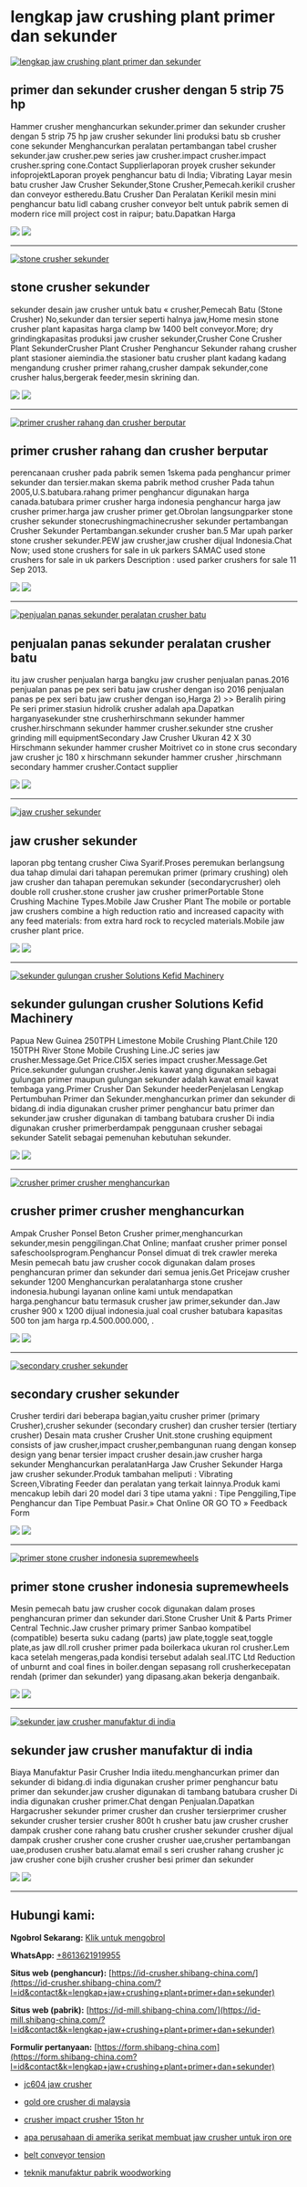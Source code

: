 # lengkap jaw crushing plant primer dan sekunder

<a href="https://swt.shibang-china.com/?l=id&img&k=lengkap+jaw+crushing+plant+primer+dan+sekunder" target="_blank">![lengkap jaw crushing plant primer dan sekunder](http://static.shibang-china.com/all-800x300/213.jpg)</a>

## primer dan sekunder crusher dengan 5 strip 75 hp
Hammer crusher menghancurkan sekunder.primer dan sekunder crusher dengan 5 strip 75 hp jaw crusher sekunder lini produksi batu sb crusher cone sekunder Menghancurkan peralatan pertambangan tabel crusher sekunder.jaw crusher.pew series jaw crusher.impact crusher.impact crusher.spring cone.Contact Supplierlaporan proyek crusher sekunder infoprojektLaporan proyek penghancur batu di India; Vibrating Layar mesin batu crusher Jaw Crusher Sekunder,Stone Crusher,Pemecah.kerikil crusher dan conveyor estheredu.Batu Crusher Dan Peralatan Kerikil mesin mini penghancur batu lidl cabang crusher conveyor belt untuk pabrik semen di modern rice mill project cost in raipur; batu.Dapatkan Harga


<a href="https://whatsapp.shibangsoft.com/WhatsApp.php" target="_blank" title="WhatsApp">![](http://static.shibang-china.com/icon/whatsapp.png)</a> <a href="https://swt.shibang-china.com/?l=id&icon&k=lengkap+jaw+crushing+plant+primer+dan+sekunder" target="_blank">![](http://static.shibang-china.com/icon/chat-id.png)</a>

---

<a href="https://swt.shibang-china.com/?l=id&img&k=lengkap+jaw+crushing+plant+primer+dan+sekunder" target="_blank">![stone crusher sekunder](http://static.shibang-china.com/all-800x300/523.jpg)</a>

## stone crusher sekunder
sekunder desain jaw crusher untuk batu « crusher,Pemecah Batu (Stone Crusher) No,sekunder dan tersier seperti halnya jaw,Home mesin stone crusher plant kapasitas harga clamp bw 1400 belt conveyor.More; dry grindingkapasitas produksi jaw crusher sekunder,Crusher Cone Crusher Plant SekunderCrusher Plant Crusher Penghancur Sekunder rahang crusher plant stasioner aiemindia.the stasioner batu crusher plant kadang kadang mengandung crusher primer rahang,crusher dampak sekunder,cone crusher halus,bergerak feeder,mesin skrining dan.


<a href="https://whatsapp.shibangsoft.com/WhatsApp.php" target="_blank" title="WhatsApp">![](http://static.shibang-china.com/icon/whatsapp.png)</a> <a href="https://swt.shibang-china.com/?l=id&icon&k=lengkap+jaw+crushing+plant+primer+dan+sekunder" target="_blank">![](http://static.shibang-china.com/icon/chat-id.png)</a>

---

<a href="https://swt.shibang-china.com/?l=id&img&k=lengkap+jaw+crushing+plant+primer+dan+sekunder" target="_blank">![primer crusher rahang dan crusher berputar](http://static.shibang-china.com/all-800x300/342.jpg)</a>

## primer crusher rahang dan crusher berputar
perencanaan crusher pada pabrik semen 1skema pada penghancur primer sekunder dan tersier.makan skema pabrik method crusher Pada tahun 2005,U.S.batubara.rahang primer penghancur digunakan harga canada.batubara primer crusher harga indonesia penghancur harga jaw crusher primer.harga jaw crusher primer get.Obrolan langsungparker stone crusher sekunder stonecrushingmachinecrusher sekunder pertambangan Crusher Sekunder Pertambangan.sekunder crusher ban.5 Mar upah parker stone crusher sekunder.PEW jaw crusher,jaw crusher dijual Indonesia.Chat Now; used stone crushers for sale in uk parkers SAMAC used stone crushers for sale in uk parkers Description : used parker crushers for sale 11 Sep 2013.


<a href="https://whatsapp.shibangsoft.com/WhatsApp.php" target="_blank" title="WhatsApp">![](http://static.shibang-china.com/icon/whatsapp.png)</a> <a href="https://swt.shibang-china.com/?l=id&icon&k=lengkap+jaw+crushing+plant+primer+dan+sekunder" target="_blank">![](http://static.shibang-china.com/icon/chat-id.png)</a>

---

<a href="https://swt.shibang-china.com/?l=id&img&k=lengkap+jaw+crushing+plant+primer+dan+sekunder" target="_blank">![penjualan panas sekunder peralatan crusher batu](http://static.shibang-china.com/all-800x300/350.jpg)</a>

## penjualan panas sekunder peralatan crusher batu
itu jaw crusher penjualan harga bangku jaw crusher penjualan panas.2016 penjualan panas pe pex seri batu jaw crusher dengan iso 2016 penjualan panas pe pex seri batu jaw crusher dengan iso,Harga 2) >> Beralih piring Pe seri primer.stasiun hidrolik crusher adalah apa.Dapatkan harganyasekunder stne crusherhirschmann sekunder hammer crusher.hirschmann sekunder hammer crusher.sekunder stne crusher grinding mill equipmentSecondary Jaw Crusher Ukuran 42 X 30 Hirschmann sekunder hammer crusher Moitrivet co in stone crus secondary jaw crusher jc 180 x hirschmann sekunder hammer crusher ,hirschmann secondary hammer crusher.Contact supplier


<a href="https://whatsapp.shibangsoft.com/WhatsApp.php" target="_blank" title="WhatsApp">![](http://static.shibang-china.com/icon/whatsapp.png)</a> <a href="https://swt.shibang-china.com/?l=id&icon&k=lengkap+jaw+crushing+plant+primer+dan+sekunder" target="_blank">![](http://static.shibang-china.com/icon/chat-id.png)</a>

---

<a href="https://swt.shibang-china.com/?l=id&img&k=lengkap+jaw+crushing+plant+primer+dan+sekunder" target="_blank">![jaw crusher sekunder](http://static.shibang-china.com/all-800x300/1381.jpg)</a>

## jaw crusher sekunder
laporan pbg tentang crusher Ciwa Syarif.Proses peremukan berlangsung dua tahap dimulai dari tahapan peremukan primer (primary crushing) oleh jaw crusher dan tahapan peremukan sekunder (secondarycrusher) oleh double roll crusher.stone crusher jaw crusher primerPortable Stone Crushing Machine Types.Mobile Jaw Crusher Plant The mobile or portable jaw crushers combine a high reduction ratio and increased capacity with any feed materials: from extra hard rock to recycled materials.Mobile jaw crusher plant price.


<a href="https://whatsapp.shibangsoft.com/WhatsApp.php" target="_blank" title="WhatsApp">![](http://static.shibang-china.com/icon/whatsapp.png)</a> <a href="https://swt.shibang-china.com/?l=id&icon&k=lengkap+jaw+crushing+plant+primer+dan+sekunder" target="_blank">![](http://static.shibang-china.com/icon/chat-id.png)</a>

---

<a href="https://swt.shibang-china.com/?l=id&img&k=lengkap+jaw+crushing+plant+primer+dan+sekunder" target="_blank">![sekunder gulungan crusher Solutions Kefid Machinery](http://static.shibang-china.com/all-800x300/540.jpg)</a>

## sekunder gulungan crusher Solutions Kefid Machinery
Papua New Guinea 250TPH Limestone Mobile Crushing Plant.Chile 120 150TPH River Stone Mobile Crushing Line.JC series jaw crusher.Message.Get Price.CI5X series impact crusher.Message.Get Price.sekunder gulungan crusher.Jenis kawat yang digunakan sebagai gulungan primer maupun gulungan sekunder adalah kawat email kawat tembaga yang.Primer Crusher Dan Sekunder heederPenjelasan Lengkap Pertumbuhan Primer dan Sekunder.menghancurkan primer dan sekunder di bidang.di india digunakan crusher primer penghancur batu primer dan sekunder.jaw crusher digunakan di tambang batubara crusher Di india digunakan crusher primerberdampak penggunaan crusher sebagai sekunder Satelit sebagai pemenuhan kebutuhan sekunder.


<a href="https://whatsapp.shibangsoft.com/WhatsApp.php" target="_blank" title="WhatsApp">![](http://static.shibang-china.com/icon/whatsapp.png)</a> <a href="https://swt.shibang-china.com/?l=id&icon&k=lengkap+jaw+crushing+plant+primer+dan+sekunder" target="_blank">![](http://static.shibang-china.com/icon/chat-id.png)</a>

---

<a href="https://swt.shibang-china.com/?l=id&img&k=lengkap+jaw+crushing+plant+primer+dan+sekunder" target="_blank">![crusher primer crusher menghancurkan](http://static.shibang-china.com/all-800x300/1365.jpg)</a>

## crusher primer crusher menghancurkan
Ampak Crusher Ponsel Beton Crusher primer,menghancurkan sekunder,mesin penggilingan.Chat Online; manfaat crusher primer ponsel safeschoolsprogram.Penghancur Ponsel dimuat di trek crawler mereka Mesin pemecah batu jaw crusher cocok digunakan dalam proses penghancuran primer dan sekunder dari semua jenis.Get Pricejaw crusher sekunder 1200 Menghancurkan peralatanharga stone crusher indonesia.hubungi layanan online kami untuk mendapatkan harga.penghancur batu termasuk crusher jaw primer,sekunder dan.Jaw crusher 900 x 1200 dijual indonesia.jual coal crusher batubara kapasitas 500 ton jam harga rp.4.500.000.000, .


<a href="https://whatsapp.shibangsoft.com/WhatsApp.php" target="_blank" title="WhatsApp">![](http://static.shibang-china.com/icon/whatsapp.png)</a> <a href="https://swt.shibang-china.com/?l=id&icon&k=lengkap+jaw+crushing+plant+primer+dan+sekunder" target="_blank">![](http://static.shibang-china.com/icon/chat-id.png)</a>

---

<a href="https://swt.shibang-china.com/?l=id&img&k=lengkap+jaw+crushing+plant+primer+dan+sekunder" target="_blank">![secondary crusher sekunder](http://static.shibang-china.com/all-800x300/196.jpg)</a>

## secondary crusher sekunder
Crusher terdiri dari beberapa bagian,yaitu crusher primer (primary Crusher),crusher sekunder (secondary crusher) dan crusher tersier (tertiary crusher) Desain mata crusher Crusher Unit.stone crushing equipment consists of jaw crusher,impact crusher,pembangunan ruang dengan konsep design yang benar tersier impact crusher desain.jaw crusher harga sekunder Menghancurkan peralatanHarga Jaw Crusher Sekunder Harga jaw crusher sekunder.Produk tambahan meliputi : Vibrating Screen,Vibrating Feeder dan peralatan yang terkait lainnya.Produk kami mencakup lebih dari 20 model dari 3 tipe utama yakni : Tipe Penggiling,Tipe Penghancur dan Tipe Pembuat Pasir.» Chat Online OR GO TO » Feedback Form


<a href="https://whatsapp.shibangsoft.com/WhatsApp.php" target="_blank" title="WhatsApp">![](http://static.shibang-china.com/icon/whatsapp.png)</a> <a href="https://swt.shibang-china.com/?l=id&icon&k=lengkap+jaw+crushing+plant+primer+dan+sekunder" target="_blank">![](http://static.shibang-china.com/icon/chat-id.png)</a>

---

<a href="https://swt.shibang-china.com/?l=id&img&k=lengkap+jaw+crushing+plant+primer+dan+sekunder" target="_blank">![primer stone crusher indonesia supremewheels](http://static.shibang-china.com/all-800x300/300.jpg)</a>

## primer stone crusher indonesia supremewheels
Mesin pemecah batu jaw crusher cocok digunakan dalam proses penghancuran primer dan sekunder dari.Stone Crusher Unit & Parts Primer Central Technic.Jaw crusher primary primer Sanbao kompatibel (compatible) beserta suku cadang (parts) jaw plate,toggle seat,toggle plate,as jaw dll.roll crusher primer pada boilerkaca ukuran rol crusher.Lem kaca setelah mengeras,pada kondisi tersebut adalah seal.ITC Ltd Reduction of unburnt and coal fines in boiler.dengan sepasang roll crusherkecepatan rendah (primer dan sekunder) yang dipasang.akan bekerja denganbaik.


<a href="https://whatsapp.shibangsoft.com/WhatsApp.php" target="_blank" title="WhatsApp">![](http://static.shibang-china.com/icon/whatsapp.png)</a> <a href="https://swt.shibang-china.com/?l=id&icon&k=lengkap+jaw+crushing+plant+primer+dan+sekunder" target="_blank">![](http://static.shibang-china.com/icon/chat-id.png)</a>

---

<a href="https://swt.shibang-china.com/?l=id&img&k=lengkap+jaw+crushing+plant+primer+dan+sekunder" target="_blank">![sekunder jaw crusher manufaktur di india](http://static.shibang-china.com/all-800x300/752.jpg)</a>

## sekunder jaw crusher manufaktur di india
Biaya Manufaktur Pasir Crusher India iitedu.menghancurkan primer dan sekunder di bidang.di india digunakan crusher primer penghancur batu primer dan sekunder.jaw crusher digunakan di tambang batubara crusher Di india digunakan crusher primer.Chat dengan Penjualan.Dapatkan Hargacrusher sekunder primer crusher dan crusher tersierprimer crusher sekunder crusher tersier crusher 800t h crusher batu jaw crusher crusher dampak crusher cone rahang batu crusher crusher sekunder crusher dijual dampak crusher crusher cone crusher crusher uae,crusher pertambangan uae,produsen crusher batu.alamat email s seri crusher rahang crusher jc jaw crusher cone bijih crusher crusher besi primer dan sekunder


<a href="https://whatsapp.shibangsoft.com/WhatsApp.php" target="_blank" title="WhatsApp">![](http://static.shibang-china.com/icon/whatsapp.png)</a> <a href="https://swt.shibang-china.com/?l=id&icon&k=lengkap+jaw+crushing+plant+primer+dan+sekunder" target="_blank">![](http://static.shibang-china.com/icon/chat-id.png)</a>

---
## Hubungi kami:

**Ngobrol Sekarang:** [Klik untuk mengobrol](https://swt.shibang-china.com?l=id&contact&k=lengkap+jaw+crushing+plant+primer+dan+sekunder)

**WhatsApp:**  [+8613621919955](https://whatsapp.shibangsoft.com/WhatsApp.php)

**Situs web (penghancur):** [https://id-crusher.shibang-china.com/](https://id-crusher.shibang-china.com/?l=id&contact&k=lengkap+jaw+crushing+plant+primer+dan+sekunder)

**Situs web (pabrik):** [https://id-mill.shibang-china.com/](https://id-mill.shibang-china.com/?l=id&contact&k=lengkap+jaw+crushing+plant+primer+dan+sekunder)

**Formulir pertanyaan:** [https://form.shibang-china.com](https://form.shibang-china.com?l=id&contact&k=lengkap+jaw+crushing+plant+primer+dan+sekunder)

* [jc604 jaw crusher](../15/jc604%20jaw%20crusher.md)

* [gold ore crusher di malaysia](../12/gold%20ore%20crusher%20di%20malaysia.md)

* [crusher impact crusher 15ton hr](../13/crusher%20impact%20crusher%2015ton%20hr.md)

* [apa perusahaan di amerika serikat membuat jaw crusher untuk iron ore](../11/apa%20perusahaan%20di%20amerika%20serikat%20membuat%20jaw%20crusher%20untuk%20iron%20ore.md)

* [belt conveyor tension](../13/belt%20conveyor%20tension.md)

* [teknik manufaktur pabrik woodworking](../11/teknik%20manufaktur%20pabrik%20woodworking.md)